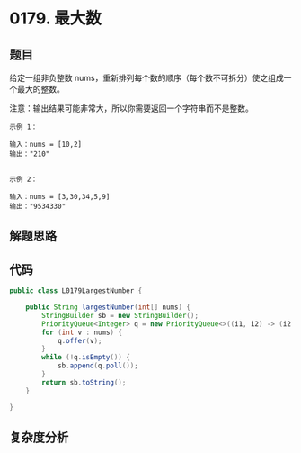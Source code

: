 # 0179. 最大数

## 题目
给定一组非负整数 nums，重新排列每个数的顺序（每个数不可拆分）使之组成一个最大的整数。

注意：输出结果可能非常大，所以你需要返回一个字符串而不是整数。

```
示例 1：

输入：nums = [10,2]
输出："210"


示例 2：

输入：nums = [3,30,34,5,9]
输出："9534330"
```

## 解题思路


## 代码
```java
public class L0179LargestNumber {

    public String largestNumber(int[] nums) {
        StringBuilder sb = new StringBuilder();
        PriorityQueue<Integer> q = new PriorityQueue<>((i1, i2) -> (i2 + "" + i1).compareTo(i1 + "" + i2));
        for (int v : nums) {
            q.offer(v);
        }
        while (!q.isEmpty()) {
            sb.append(q.poll());
        }
        return sb.toString();
    }

}
```

## 复杂度分析

